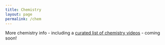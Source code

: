 ```yaml
---
title: Chemistry
layout: page
permalink: /chem
---
```


More chemistry info - including a [curated list of chemistry videos](/chemvideos.md) - coming soon!
